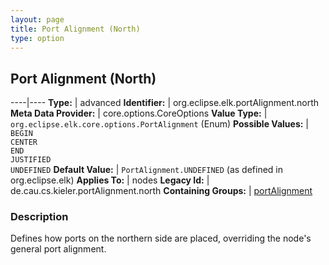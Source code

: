 ```yaml
---
layout: page
title: Port Alignment (North)
type: option
---
```

## Port Alignment (North)

----|----
**Type:** | advanced
**Identifier:** | org.eclipse.elk.portAlignment.north
**Meta Data Provider:** | core.options.CoreOptions
**Value Type:** | `org.eclipse.elk.core.options.PortAlignment` (Enum)
**Possible Values:** | `BEGIN`<br>`CENTER`<br>`END`<br>`JUSTIFIED`<br>`UNDEFINED`
**Default Value:** | `PortAlignment.UNDEFINED` (as defined in org.eclipse.elk)
**Applies To:** | nodes
**Legacy Id:** | de.cau.cs.kieler.portAlignment.north
**Containing Groups:** | [portAlignment](org-eclipse-elk-portAlignment)

### Description

Defines how ports on the northern side are placed, overriding the node's general port alignment.
